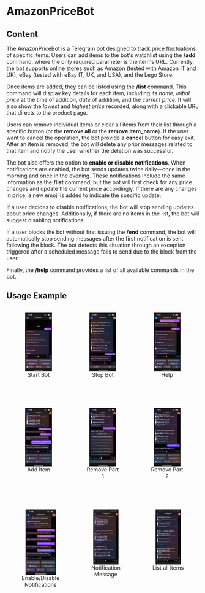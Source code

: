 # AmazonPriceBot

## Content
The AmazonPriceBot is a Telegram bot designed to track price fluctuations of specific items. Users can add items to the bot's watchlist using the **/add** command, where the only required parameter is the item's URL. Currently, the bot supports online stores such as Amazon (tested with Amazon IT and UK), eBay (tested with eBay IT, UK, and USA), and the Lego Store.

Once items are added, they can be listed using the **/list** command. This command will display key details for each item, including its *name*, *initial price* at the time of addition, *date* of addition, and the *current price*. It will also show the *lowest* and *highest price* recorded, along with a clickable URL that directs to the product page.

Users can remove individual items or clear all items from their list through a specific button (or the **remove all** or the **remove item_name**). If the user want to cancel the operation, the bot provide a **cancel** button for easy exit. After an item is removed, the bot will delete any prior messages related to that item and notify the user whether the deletion was successful.

The bot also offers the option to **enable or disable notifications**. When notifications are enabled, the bot sends updates twice daily—once in the morning and once in the evening. These notifications include the same information as the **/list** command, but the bot will first check for any price changes and update the current price accordingly. If there are any changes in price, a new emoji is added to indicate the specific update.

If a user decides to disable notifications, the bot will stop sending updates about price changes. Additionally, if there are no items in the list, the bot will suggest disabling notifications.

If a user blocks the bot without first issuing the **/end** command, the bot will automatically stop sending messages after the first notification is sent following the block. The bot detects this situation through an exception triggered after a scheduled message fails to send due to the block from the user.

Finally, the **/help** command provides a list of all available commands in the bot.

## Usage Example

<div style="display: flex; justify-content: space-between; margin-bottom: 50px;">
  <figure style="text-align: center; flex: 1; display: block;">
    <img src="images/start.jpg" width="80%" style="display: block; margin: 0 auto;" />
    <figcaption>Start Bot</figcaption>
  </figure>
  <figure style="text-align: center; flex: 1; display: block;">
    <img src="images/end_bot.jpg" width="80%" style="display: block; margin: 0 auto;" />
    <figcaption>Stop Bot</figcaption>
  </figure>
  <figure style="text-align: center; flex: 1; display: block;">
    <img src="images/help.jpg" width="80%" style="display: block; margin: 0 auto;" />
    <figcaption>Help</figcaption>
  </figure>
</div>

<div style="display: flex; justify-content: space-between; margin-bottom: 50px;">
  <figure style="text-align: center; flex: 1; display: block;">
    <img src="images/add_item.jpg" width="80%" style="display: block; margin: 0 auto;" />
    <figcaption>Add Item</figcaption>
  </figure>
  <figure style="text-align: center; flex: 1; display: block;">
    <img src="images/remove_pt1.jpg" width="80%" style="display: block; margin: 0 auto;" />
    <figcaption>Remove Part 1</figcaption>
  </figure>
  <figure style="text-align: center; flex: 1; display: block;">
    <img src="images/remove_pt2.jpg" width="80%" style="display: block; margin: 0 auto;" />
    <figcaption>Remove Part 2</figcaption>
  </figure>
</div>

<div style="display: flex; justify-content: space-between; margin-bottom: 50px;">
  <figure style="text-align: center; flex: 1; display: block;">
    <img src="images/enable_disable.jpg" width="80%" style="display: block; margin: 0 auto;" />
    <figcaption>Enable/Disable Notifications</figcaption>
  </figure>
  <figure style="text-align: center; flex: 1; display: block;">
    <img src="images/notification_message.jpg" width="80%" style="display: block; margin: 0 auto;" />
    <figcaption>Notification Message</figcaption>
  </figure>
  <figure style="text-align: center; flex: 1; display: block;">
    <img src="images/list.jpg" width="80%" style="display: block; margin: 0 auto;" />
    <figcaption>List all items</figcaption>
  </figure>
</div>


<!-- <div style="display: flex; justify-content: space-between;">
  <img src="images/start.jpg" width="30%" />
  <img src="images/end_bot.jpg" width="30%" />
  <img src="images/help.jpg" width="30%" />
</div>

<div style="display: flex; justify-content: space-between;">
  <img src="images/add_item.jpg" width="30%" />
  <img src="images/remove_pt1.jpg" width="30%" />
  <img src="images/remove_pt2.jpg" width="30%" />
</div>


<div style="display: flex; justify-content: space-between;">
  <img src="images/enable_disable.jpg" width="30%" />
  <img src="images/notification_message.jpg" width="30%" />
  <img src="images/list.jpg" width="30%" />
</div> -->
